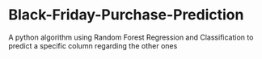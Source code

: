 # Black-Friday-Purchase-Prediction
A python algorithm using Random Forest Regression and Classification to predict a specific column regarding the other ones
